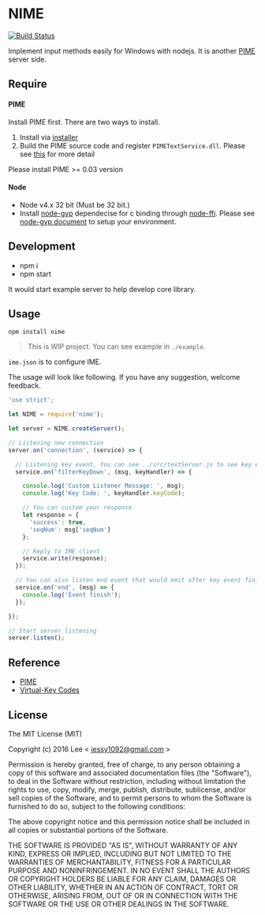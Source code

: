 NIME
=============
[![Build Status][travis-ci-image]][travis-ci-url]

Implement input methods easily for Windows with nodejs. It is another [PIME](https://github.com/EasyIME/PIME) server side.

## Require

#### PIME

Install PIME first. There are two ways to install.

1. Install via [installer](https://github.com/EasyIME/PIME/releases)
2. Build the PIME source code and register `PIMETextService.dll`. Please see [this](https://github.com/EasyIME/PIME#install) for more detail

Please install PIME >= 0.03 version


#### Node

- Node v4.x 32 bit (Must be 32 bit.)
- Install [node-gyp](https://github.com/nodejs/node-gyp) dependecise for c binding through [node-ffi](https://github.com/node-ffi/node-ffi). Please see [node-gyp document](https://github.com/nodejs/node-gyp#installation) to setup your environment.


## Development

- npm i
- npm start

It would start example server to help develop core library.

## Usage

```
npm install nime
```

> This is WIP project. You can see example in `./example`.

`ime.json` is to configure IME.

The usage will look like following. If you have any suggestion, welcome feedback.
```js
'use strict';

let NIME = require('nime');

let server = NIME.createServer();

// Listening new connection
server.on('connection', (service) => {

  // Listening key event, You can see ../src/textServer.js to see key event
  service.on('filterKeyDown', (msg, keyHandler) => {

    console.log('Custom Listener Message: ', msg);
    console.log('Key Code: ', keyHandler.keyCode);

    // You can custom your response
    let response = {
      'success': true,
      'seqNum': msg['seqNum']
    };

    // Reply to IME client
    service.write(response);
  });

  // You can also listen end event that would emit after key event finish
  service.on('end', (msg) => {
    console.log('Event finish');
  });

});

// Start server listening
server.listen();
```


## Reference

- [PIME](https://github.com/EasyIME/PIME)
- [Virtual-Key Codes](https://msdn.microsoft.com/zh-tw/library/windows/desktop/dd375731%28v=vs.85%29.aspx)


## License

The MIT License (MIT)

Copyright (c) 2016 Lee  < jessy1092@gmail.com >

Permission is hereby granted, free of charge, to any person obtaining a copy of
this software and associated documentation files (the "Software"), to deal in
the Software without restriction, including without limitation the rights to
use, copy, modify, merge, publish, distribute, sublicense, and/or sell copies of
the Software, and to permit persons to whom the Software is furnished to do so,
subject to the following conditions:

The above copyright notice and this permission notice shall be included in all
copies or substantial portions of the Software.

THE SOFTWARE IS PROVIDED "AS IS", WITHOUT WARRANTY OF ANY KIND, EXPRESS OR
IMPLIED, INCLUDING BUT NOT LIMITED TO THE WARRANTIES OF MERCHANTABILITY, FITNESS
FOR A PARTICULAR PURPOSE AND NONINFRINGEMENT. IN NO EVENT SHALL THE AUTHORS OR
COPYRIGHT HOLDERS BE LIABLE FOR ANY CLAIM, DAMAGES OR OTHER LIABILITY, WHETHER
IN AN ACTION OF CONTRACT, TORT OR OTHERWISE, ARISING FROM, OUT OF OR IN
CONNECTION WITH THE SOFTWARE OR THE USE OR OTHER DEALINGS IN THE SOFTWARE.

[travis-ci-image]: https://img.shields.io/travis/EasyIME/NIME.svg?style=flat-square
[travis-ci-url]: https://travis-ci.org/EasyIME/NIME
